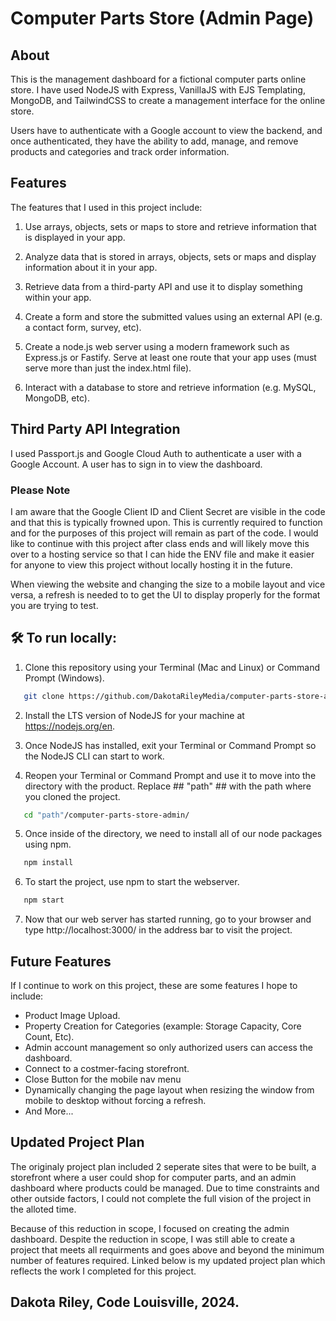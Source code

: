 # Computer Parts Store (Admin Page)

## About

This is the management dashboard for a fictional computer parts online store. I have used NodeJS with Express, VanillaJS with EJS Templating, MongoDB, and TailwindCSS to create a management interface for the online store.

Users have to authenticate with a Google account to view the backend, and once authenticated, they have the ability to add, manage, and remove products and categories and track order information.

## Features

The features that I used in this project include:

1. Use arrays, objects, sets or maps to store and retrieve information that is displayed in your app.

2. Analyze data that is stored in arrays, objects, sets or maps and display information about it in your app.

3. Retrieve data from a third-party API and use it to display something within your app.

4. Create a form and store the submitted values using an external API (e.g. a contact form, survey, etc).

5. Create a node.js web server using a modern framework such as Express.js or Fastify. Serve at least one route that your app uses (must serve more than just the index.html file).

6. Interact with a database to store and retrieve information (e.g. MySQL, MongoDB, etc).

## Third Party API Integration

I used Passport.js and Google Cloud Auth to authenticate a user with a Google Account. A user has to sign in to view the dashboard.

### Please Note

I am aware that the Google Client ID and Client Secret are visible in the code and that this is typically frowned upon. This is currently required to function and for the purposes of this project will remain as part of the code. I would like to continue with this project after class ends and will likely move this over to a hosting service so that I can hide the ENV file and make it easier for anyone to view this project without locally hosting it in the future.

When viewing the website and changing the size to a mobile layout and vice versa, a refresh is needed to to get the UI to display properly for the format you are trying to test.

## 🛠 To run locally:

1. Clone this repository using your Terminal (Mac and Linux) or Command Prompt (Windows).

```sh
   git clone https://github.com/DakotaRileyMedia/computer-parts-store-admin.git
```

2. Install the LTS version of NodeJS for your machine at https://nodejs.org/en.

3. Once NodeJS has installed, exit your Terminal or Command Prompt so the NodeJS CLI can start to work.

4. Reopen your Terminal or Command Prompt and use it to move into the directory with the product. Replace ## "path" ## with the path where you cloned the project.

```sh
   cd "path"/computer-parts-store-admin/
```

5. Once inside of the directory, we need to install all of our node packages using npm.

```sh
   npm install
```

6. To start the project, use npm to start the webserver.

```sh
   npm start
```

7. Now that our web server has started running, go to your browser and type http://localhost:3000/ in the address bar to visit the project.

## Future Features

If I continue to work on this project, these are some features I hope to include:

- Product Image Upload.
- Property Creation for Categories (example: Storage Capacity, Core Count, Etc).
- Admin account management so only authorized users can access the dashboard.
- Connect to a costmer-facing storefront.
- Close Button for the mobile nav menu
- Dynamically changing the page layout when resizing the window from mobile to desktop without forcing a refresh.
- And More...

## Updated Project Plan

The originaly project plan included 2 seperate sites that were to be built, a storefront where a user could shop for computer parts, and an admin dashboard where products could be managed. Due to time constraints and other outside factors, I could not complete the full vision of the project in the alloted time.

Because of this reduction in scope, I focused on creating the admin dashboard. Despite the reduction in scope, I was still able to create a project that meets all requirments and goes above and beyond the minimum number of features required. Linked below is my updated project plan which reflects the work I completed for this project.

## Dakota Riley, Code Louisville, 2024.
